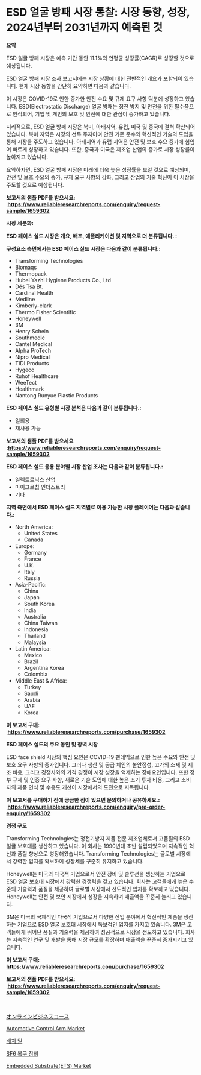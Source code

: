<p><h1>ESD 얼굴 방패 시장 통찰: 시장 동향, 성장, 2024년부터 2031년까지 예측된 것</h1></p><p><strong>요약</strong></p>
<p><p>ESD 얼굴 방패 시장은 예측 기간 동안 11.1%의 연평균 성장률(CAGR)로 성장할 것으로 예상됩니다.</p><p>ESD 얼굴 방패 시장 조사 보고서에는 시장 상황에 대한 전반적인 개요가 포함되어 있습니다. 현재 시장 동향을 간단히 요약하면 다음과 같습니다.</p><p>이 시장은 COVID-19로 인한 증가한 안전 수요 및 규제 요구 사항 덕분에 성장하고 있습니다. ESD(Electrostatic Discharge) 얼굴 방패는 정전 방지 및 안전을 위한 필수품으로 인식되어, 기업 및 개인의 보호 및 안전에 대한 관심이 증가하고 있습니다.</p><p>지리적으로, ESD 얼굴 방패 시장은 북미, 아태지역, 유럽, 미국 및 중국에 걸쳐 확산되어 있습니다. 북미 지역은 시장의 선두 주자이며 안전 기준 준수와 혁신적인 기술의 도입을 통해 시장을 주도하고 있습니다. 아태지역과 유럽 지역은 안전 및 보호 수요 증가에 힘입어 빠르게 성장하고 있습니다. 또한, 중국과 미국은 제조업 산업의 증가로 시장 성장률이 높아지고 있습니다.</p><p>요약하자면, ESD 얼굴 방패 시장은 미래에 더욱 높은 성장률을 보일 것으로 예상되며, 안전 및 보호 수요의 증가, 규제 요구 사항의 강화, 그리고 산업의 기술 혁신이 이 시장을 주도할 것으로 예상됩니다.</p></p>
<p><strong>보고서의 샘플 PDF를 받으세요: &nbsp;<a href="https://www.reliableresearchreports.com/enquiry/request-sample/1659302">https://www.reliableresearchreports.com/enquiry/request-sample/1659302</a></strong></p>
<p><strong>시장 세분화:</strong></p>
<p><strong> ESD 페이스 실드 시장은 개요, 배포, 애플리케이션 및 지역으로 더 분류됩니다. :</strong></p>
<p><strong>구성요소 측면에서는 ESD 페이스 실드 시장은 다음과 같이 분류됩니다.:</strong></p>
<p><ul><li>Transforming Technologies</li><li>Biomaqs</li><li>Thermopack</li><li>Hubei Yazhi Hygiene Products Co., Ltd</li><li>Dés Tsa Bt.</li><li>Cardinal Health</li><li>Medline</li><li>Kimberly-clark</li><li>Thermo Fisher Scientific</li><li>Honeywell</li><li>3M</li><li>Henry Schein</li><li>Southmedic</li><li>Cantel Medical</li><li>Alpha ProTech</li><li>Nipro Medical</li><li>TIDI Products</li><li>Hygeco</li><li>Ruhof Healthcare</li><li>WeeTect</li><li>Healthmark</li><li>Nantong Runyue Plastic Products</li></ul></p>
<p><strong> ESD 페이스 실드 유형별 시장 분석은 다음과 같이 분류됩니다.:</strong></p>
<p><ul><li>일회용</li><li>재사용 가능</li></ul></p>
<p><strong>보고서의 샘플 PDF를 받으세요 :<a href="https://www.reliableresearchreports.com/enquiry/request-sample/1659302">https://www.reliableresearchreports.com/enquiry/request-sample/1659302</a></strong></p>
<p><strong> ESD 페이스 실드 응용 분야별 시장 산업 조사는 다음과 같이 분류됩니다.:</strong></p>
<p><ul><li>일렉트로닉스 산업</li><li>마이크로칩 인더스트리</li><li>기타</li></ul></p>
<p><strong>지역 측면에서 ESD 페이스 실드 지역별로 이용 가능한 시장 플레이어는 다음과 같습니다.:</strong></p>
<p><ul>
    <li>
        North America:
        <ul>
            <li>United States</li>
            <li>Canada</li>
        </ul>
    </li>
    <li>
        Europe:
        <ul>
            <li>Germany</li>
            <li>France</li>
            <li>U.K.</li>
            <li>Italy</li>
            <li>Russia</li>
        </ul>
    </li>
    <li>
        Asia-Pacific:
        <ul>
            <li>China</li>
            <li>Japan</li>
            <li>South Korea</li>
            <li>India</li>
            <li>Australia</li>
            <li>China Taiwan</li>
            <li>Indonesia</li>
            <li>Thailand</li>
            <li>Malaysia</li>
        </ul>
    </li>
    <li>
        Latin America:
        <ul>
            <li>Mexico</li>
            <li>Brazil</li>
            <li>Argentina Korea</li>
            <li>Colombia</li>
        </ul>
    </li>
    <li>
        Middle East & Africa:
        <ul>
            <li>Turkey</li>
            <li>Saudi</li>
            <li>Arabia</li>
            <li>UAE</li>
            <li>Korea</li>
        </ul>
    </li>
    </ul></p>
<p><strong>이 보고서 구매: &nbsp;<a href="https://www.reliableresearchreports.com/purchase/1659302">https://www.reliableresearchreports.com/purchase/1659302</a></strong></p>
<p><strong>ESD 페이스 실드의 주요 동인 및 장벽 시장</strong></p>
<p><p>ESD face shield 시장의 핵심 요인은 COVID-19 팬데믹으로 인한 높은 수요와 안전 및 보호 요구 사항의 증가입니다. 그러나 생산 및 공급 체인의 불안정성, 고가의 소재 및 제조 비용, 그리고 경쟁사와의 가격 경쟁이 시장 성장을 억제하는 장애요인입니다. 또한 정부 규제 및 인증 요구 사항, 새로운 기술 도입에 대한 높은 초기 투자 비용, 그리고 소비자의 제품 인식 및 수용도 개선이 시장에서의 도전으로 지목됩니다.</p></p>
<p><strong>이 보고서를 구매하기 전에 궁금한 점이 있으면 문의하거나 공유하세요.: &nbsp;<a href="https://www.reliableresearchreports.com/enquiry/pre-order-enquiry/1659302">https://www.reliableresearchreports.com/enquiry/pre-order-enquiry/1659302</a></strong></p>
<p><strong>경쟁 구도</strong></p>
<p><p>Transforming Technologies는 정전기방지 제품 전문 제조업체로서 고품질의 ESD 얼굴 보호대를 생산하고 있습니다. 이 회사는 1990년대 초반 설립되었으며 지속적인 혁신과 품질 향상으로 성장해왔습니다. Transforming Technologies는 글로벌 시장에서 강력한 입지를 확보하여 성장세를 꾸준히 유지하고 있습니다.</p><p>Honeywell는 미국의 다국적 기업으로서 안전 장비 및 솔루션을 생산하는 기업으로 ESD 얼굴 보호대 시장에서 강력한 경쟁력을 갖고 있습니다. 회사는 고객들에게 높은 수준의 기술력과 품질을 제공하여 글로벌 시장에서 선도적인 입지를 확보하고 있습니다. Honeywell는 안전 및 보안 시장에서 성장을 지속하며 매출액을 꾸준히 늘리고 있습니다.</p><p>3M은 미국의 국제적인 다국적 기업으로서 다양한 산업 분야에서 혁신적인 제품을 생산하는 기업으로 ESD 얼굴 보호대 시장에서 독보적인 입지를 가지고 있습니다. 3M은 고객들에게 뛰어난 품질과 기술력을 제공하여 성공적으로 시장을 선도하고 있습니다. 회사는 지속적인 연구 및 개발을 통해 시장 규모를 확장하며 매출액을 꾸준히 증가시키고 있습니다.</p></p>
<p><strong>이 보고서 구매: &nbsp; <a href="https://www.reliableresearchreports.com/purchase/1659302">https://www.reliableresearchreports.com/purchase/1659302</a></strong></p>
<p><strong>보고서의 샘플 PDF를 받으세요: &nbsp;<a href="https://www.reliableresearchreports.com/enquiry/request-sample/1659302">https://www.reliableresearchreports.com/enquiry/request-sample/1659302</a></strong><strong></strong></p>
<p>&nbsp;</p>
<p><p><a href="https://github.com/lababdou/Market-Research-Report-List-3/blob/main/171036913673.md">オンラインビジネスコース</a></p><p><a href="https://issuu.com/reportprime-2/docs/automotive-control-arm-market-size-2030.pptx">Automotive Control Arm Market</a></p><p><a href="https://medium.com/@jerrodhilll68/%EB%B0%B0%EC%B9%98-%EB%B0%80-%EC%8B%9C%EC%9E%A5-%EC%A1%B0%EC%82%AC-%EB%B3%B4%EA%B3%A0%EC%84%9C-%EA%B7%B8-%EC%97%AD%EC%82%AC-%EB%B0%8F-2024%EB%85%84%EB%B6%80%ED%84%B0-2031%EB%85%84%EA%B9%8C%EC%A7%80%EC%9D%98-%EC%98%88%EC%B8%A1-2414da34ab34">배치 밀</a></p><p><a href="https://github.com/Tristiarton768456/Market-Research-Report-List-1/blob/main/553238012593.md">SF6 복구 장비</a></p><p><a href="https://github.com/globismark/Market-Research-Report-List-2/blob/main/embedded-substrateets-market.md">Embedded Substrate(ETS) Market</a></p></p>